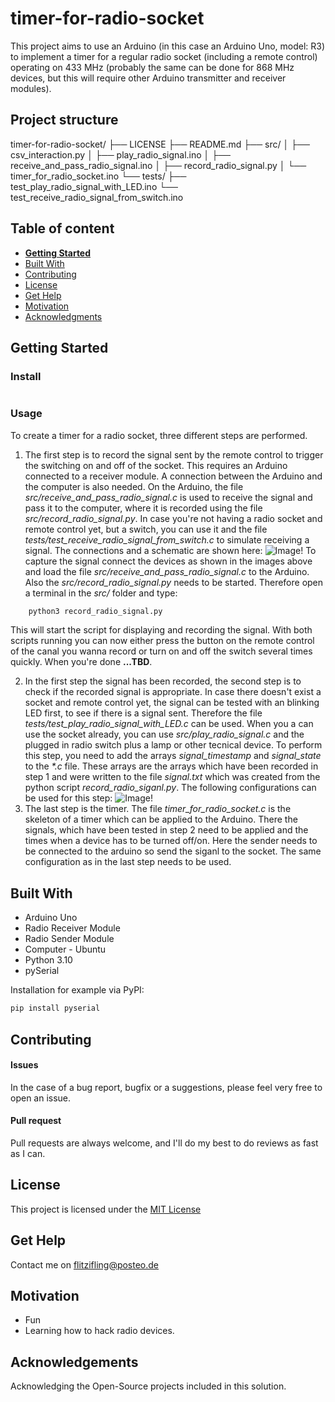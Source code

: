 # timer-for-radio-socket

This project aims to use an Arduino (in this case an Arduino Uno, model: R3) to implement a timer for a regular radio socket (including a remote control) operating on 433 MHz (probably the same can be done for 868 MHz devices, but this will require other Arduino transmitter and receiver modules).

## Project structure
timer-for-radio-socket/
├── LICENSE
├── README.md
├── src/
│   ├── csv_interaction.py
│   ├── play_radio_signal.ino
│   ├── receive_and_pass_radio_signal.ino
│   ├── record_radio_signal.py
│   └── timer_for_radio_socket.ino
└── tests/
    ├── test_play_radio_signal_with_LED.ino
    └── test_receive_radio_signal_from_switch.ino

## Table of content

- [**Getting Started**](#getting-started)
- [Built With](#built-with)
- [Contributing](#contributing)
- [License](#license)
- [Get Help](#get-help)
- [Motivation](#motivation)
- [Acknowledgments](#acknowledgements)

## Getting Started


### Install
```console

```

### Usage
To create a timer for a radio socket, three different steps are performed.
1. The first step is to record the signal sent by the remote control to trigger the switching on and off of the socket. This requires an Arduino connected to a receiver module. A connection between the Arduino and the computer is also needed. On the Arduino, the file *src/receive_and_pass_radio_signal.c* is used to receive the signal and pass it to the computer, where it is recorded using the file *src/record_radio_signal.py*. In case you're not having a radio socket and remote control yet, but a switch, you can use it and the file *tests/test_receive_radio_signal_from_switch.c* to simulate receiving a signal.
    The connections and a schematic are shown here:
![Image!]()
    To capture the signal connect the devices as shown in the images above and load the file *src/receive_and_pass_radio_signal.c* to the Arduino. Also the *src/record_radio_signal.py* needs to be started. Therefore open a terminal in the *src/* folder and type:
    
```sh
    python3 record_radio_signal.py
```
   This will start the script for displaying and recording the signal. With both scripts running you can now either press the button on the remote control of the canal you wanna record or turn on and off the switch several times quickly. When you're done **...TBD**. 
 
2. In the first step the signal has been recorded, the second step is to check if the recorded signal is appropriate. In case there doesn't exist a socket and remote control yet, the signal can be tested with an blinking LED first, to see if there is a signal sent. Therefore the file *tests/test_play_radio_signal_with_LED.c* can be used. When you a can use the socket already, you can use *src/play_radio_signal.c* and the plugged in radio switch plus a lamp or other tecnical device. To perform this step, you need to add the arrays *signal_timestamp* and *signal_state* to the *\*.c* file. These arrays are the arrays which have been recorded in step 1 and were written to the file *signal.txt* which was created from the python script *record_radio_siganl.py*. The following configurations can be used for this step:
![Image!]()
3. The last step is the timer. The file *timer_for_radio_socket.c* is the skeleton of a timer which can be applied to the Arduino. There the signals, which have been tested in step 2 need to be applied and the times when a device has to be turned off/on. Here the sender needs to be connected to the arduino so send the siganl to the socket. The same configuration as in the last step needs to be used.

## Built With
* Arduino Uno
* Radio Receiver Module
* Radio Sender Module
* Computer - Ubuntu
* Python 3.10
* pySerial

Installation for example via PyPI:

```sh
pip install pyserial
```

## Contributing

#### Issues
In the case of a bug report, bugfix or a suggestions, please feel very free to open an issue.

#### Pull request
Pull requests are always welcome, and I'll do my best to do reviews as fast as I can.

## License

This project is licensed under the [MIT License](https://github.com/this/project/blob/master/LICENSE)

## Get Help
Contact me on flitzifling@posteo.de

## Motivation
* Fun
* Learning how to hack radio devices.

## Acknowledgements
Acknowledging the Open-Source projects included in this solution.
